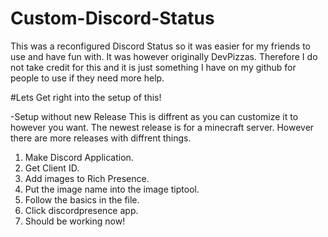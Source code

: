 # Custom-Discord-Status
This was a reconfigured Discord Status so it was easier for my friends to use and have fun with. It was however originally DevPizzas. Therefore I do not take credit for this and it is just something I have on my github for people to use if they need more help.

#Lets Get right into the setup of this!

-Setup without new Release
This is diffrent as you can customize it to however you want. The newest release is for a minecraft server. However there are more releases with diffrent things.
1. Make Discord Application.
2. Get Client ID.
3. Add images to Rich Presence.
4. Put the image name into the image tiptool.
5. Follow the basics in the file.
6. Click discordpresence app.
7. Should be working now!
